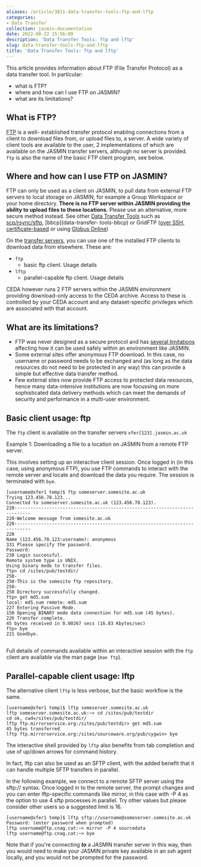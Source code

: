```yaml
---
aliases: /article/3811-data-transfer-tools-ftp-and-lftp
categories:
- Data Transfer
collection: jasmin-documentation
date: 2022-08-22 15:56:09
description: 'Data Transfer Tools: ftp and lftp'
slug: data-transfer-tools-ftp-and-lftp
title: 'Data Transfer Tools: ftp and lftp'
---
```


This article provides information about FTP (File Transfer Protocol) as a data
transfer tool. In particular:

  * what is FTP?
  * where and how can I use FTP on JASMIN?
  * what are its limitations?

## What is FTP?

[FTP](https://en.wikipedia.org/wiki/File_Transfer_Protocol) is a well-
established transfer protocol enabling connections from a client to download
files from, or upload files to, a server. A wide variety of client tools are
available to the user, 2 implementations of which are available on the JASMIN
transfer servers, although no server is provided. `ftp` is also the name of
the basic FTP client program, see below.

## Where and how can I use FTP on JASMIN?

FTP can only be used as a client on JASMIN, to pull data from external FTP
servers to local storage on JASMIN, for example a Group Workspace or your home
directory. **There is no FTP server within JASMIN providing the ability to
upload files to these locations.** Please use an alternative, more secure
method instead. See other [Data Transfer Tools](data-transfer-tools) such as
[scp/rsync/sftp](data-transfer-tools-rsync-scp-sftp), [bbcp](data-transfer-
tools-bbcp) or GridFTP ([over SSH](data-transfer-tools-gridftp-ssh-auth),
[certificate-based](data-transfer-tools-gridftp-cert-based-auth) or using
[Globus Online](data-transfer-tools-gridftp-using-globus-online))

On the [transfer servers](transfer-servers), you can use one of the installed
FTP clients to download data from elsewhere. These are:

  * `ftp`
    * basic ftp client. Usage details
  * `lftp`
    * parallel-capable ftp client. Usage details

CEDA however runs 2 FTP servers within the JASMIN environment providing
download-only access to the CEDA archive. Access to these is controlled by
your CEDA account and any dataset-specific privileges which are associated
with that account.

## What are its limitations?

  * FTP was never designed as a secure protocol and has [several limitations](https://en.wikipedia.org/wiki/File_Transfer_Protocol#Security) affecting how it can be used safely within an environment like JASMIN.
  * Some external sites offer anonymous FTP download. In this case, no username or password needs to be exchanged and (as long as the data resources do not need to be protected in any way) this can provide a simple but effective data transfer method.
  * Few external sites now provide FTP access to protected data resources, hence many data-intensive institutions are now focussing on more sophisticated data delivery methods which can meet the demands of security and performance in a multi-user environment.

## Basic client usage: ftp

The `ftp` client is available on the transfer servers `xfer[123].jasmin.ac.uk`

Example 1: Downloading a file to a location on JASMIN from a remote FTP
server.

This involves setting up an interactive client session. Once logged in (in
this case, using anonymous FTP), you use FTP commands to interact with the
remote server and locate and download the data you require. The session is
terminated with `bye`.

    
    
    [username@xfer1 temp]$ ftp someserver.somesite.ac.uk
    Trying 123.456.78.123...
    Connected to someserver.somesite.ac.uk (123.456.78.123).
    220----------------------------------------------------------------------------
    220-Welcome message from somesite.ac.uk
    220----------------------------------------------------------------------------
    220 
    Name (123.456.78.123:username): anonymous
    331 Please specify the password.
    Password:
    230 Login successful.
    Remote system type is UNIX.
    Using binary mode to transfer files.
    ftp> cd /sites/pub/testdir/
    250-
    250-This is the somesite ftp repository.
    250-
    250 Directory successfully changed.
    ftp> get md5.sum
    local: md5.sum remote: md5.sum
    227 Entering Passive Mode.
    150 Opening BINARY mode data connection for md5.sum (45 bytes).
    226 Transfer complete.
    45 bytes received in 0.00267 secs (16.83 Kbytes/sec)
    ftp> bye
    221 Goodbye.
    

##

##

##

Full details of commands available within an interactive session with the
`ftp` client are available via the man page (`man ftp`).

## Parallel-capable client usage: lftp

The alternative client `lftp` is less verbose, but the basic workflow is the
same.

    
    
    [username@xfer1 temp]$ lftp someserver.somesite.ac.uk
    lftp someserver.somesite.ac.uk:~> cd /sites/pub/testdir
    cd ok, cwd=/sites/pub/testdir/                 
    lftp ftp.mirrorservice.org:/sites/pub/testdir> get md5.sum
    45 bytes transferred                           
    lftp ftp.mirrorservice.org:/sites/sourceware.org/pub/cygwin> bye
    

The interactive shell provided by `lftp` also benefits from tab completion and
use of up/down arrows for command history.

In fact, lftp can also be used as an SFTP client, with the added benefit that
it can handle multiple SFTP transfers in parallel.

In the following example, we connect to a remote SFTP server using the sftp://
syntax. Once logged in to the remote server, the prompt changes and you can
enter lftp-specific commands like mirror, in this case with -P 4 as the option
to use 4 sftp processes in parallel. Try other values but please consider
other users so a suggested limit is 16.

    
    
    [username@xfer1 temp]$ lftp sftp://username@someserver.somesite.ac.uk
    Password: (enter password when prompted)
    lftp username@ftp.cnag.cat:~> mirror -P 4 sourcedata
    lftp username@ftp.cnag.cat:~> bye
    

Note that if you're connecting **_to_** a JASMIN transfer server in this way,
then you would need to make your JASMIN private key available in an ssh agent
locally, and you would not be prompted for the password.


